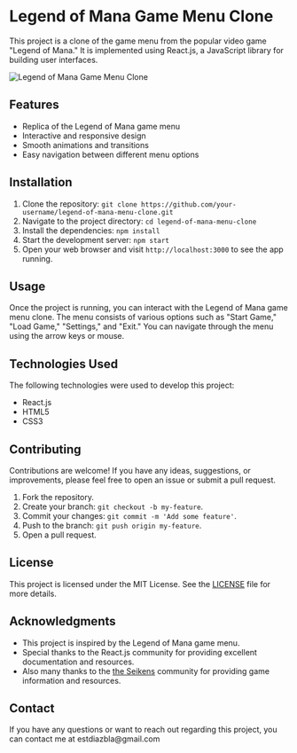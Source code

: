 <!DOCTYPE html>
<html>
<body>
  <h1>Legend of Mana Game Menu Clone</h1>

  <p>This project is a clone of the game menu from the popular video game "Legend of Mana." It is implemented using React.js, a JavaScript library for building user interfaces.</p>

  <img src="./images/lom-logo" alt="Legend of Mana Game Menu Clone">

  <h2>Features</h2>
  <ul>
    <li>Replica of the Legend of Mana game menu</li>
    <li>Interactive and responsive design</li>
    <li>Smooth animations and transitions</li>
    <li>Easy navigation between different menu options</li>
  </ul>

  <h2>Installation</h2>
  <ol>
    <li>Clone the repository: <code>git clone https://github.com/your-username/legend-of-mana-menu-clone.git</code></li>
    <li>Navigate to the project directory: <code>cd legend-of-mana-menu-clone</code></li>
    <li>Install the dependencies: <code>npm install</code></li>
    <li>Start the development server: <code>npm start</code></li>
    <li>Open your web browser and visit <code>http://localhost:3000</code> to see the app running.</li>
  </ol>

  <h2>Usage</h2>
  <p>Once the project is running, you can interact with the Legend of Mana game menu clone. The menu consists of various options such as "Start Game," "Load Game," "Settings," and "Exit." You can navigate through the menu using the arrow keys or mouse.</p>

  <h2>Technologies Used</h2>
  <p>The following technologies were used to develop this project:</p>
  <ul>
    <li>React.js</li>
    <li>HTML5</li>
    <li>CSS3</li>
  </ul>

  <h2>Contributing</h2>
  <p>Contributions are welcome! If you have any ideas, suggestions, or improvements, please feel free to open an issue or submit a pull request.</p>
  <ol>
    <li>Fork the repository.</li>
    <li>Create your branch: <code>git checkout -b my-feature</code>.</li>
    <li>Commit your changes: <code>git commit -m 'Add some feature'</code>.</li>
    <li>Push to the branch: <code>git push origin my-feature</code>.</li>
    <li>Open a pull request.</li>
  </ol>

  <h2>License</h2>
  <p>This project is licensed under the MIT License. See the <a href="LICENSE">LICENSE</a> file for more details.</p>

  <h2>Acknowledgments</h2>
  <ul>
    <li>This project is inspired by the Legend of Mana game menu.</li>
    <li>Special thanks to the React.js community for providing excellent documentation and resources.</li>
    <li>Also many thanks to the <a href="https://www.seikens.com/legend-of-mana/">the Seikens</a> community for providing game information and resources.</li>
  </ul>

  <h2>Contact</h2>
  <p>If you have any questions or want to reach out regarding this project, you can contact me at estdiazbla@gmail.com</p>
</body>

</html>
